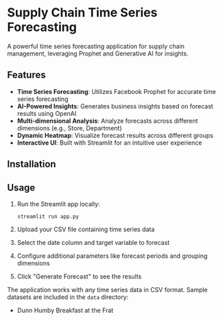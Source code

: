 # Supply Chain Time Series Forecasting

A powerful time series forecasting application for supply chain management, leveraging Prophet and Generative AI for insights.

## Features

- **Time Series Forecasting**: Utilizes Facebook Prophet for accurate time series forecasting
- **AI-Powered Insights**: Generates business insights based on forecast results using OpenAI
- **Multi-dimensional Analysis**: Analyze forecasts across different dimensions (e.g., Store, Department)
- **Dynamic Heatmap**: Visualize forecast results across different groups
- **Interactive UI**: Built with Streamlit for an intuitive user experience

## Installation


## Usage

1. Run the Streamlit app locally:
   ```
   streamlit run app.py
   ```

2. Upload your CSV file containing time series data
3. Select the date column and target variable to forecast
4. Configure additional parameters like forecast periods and grouping dimensions
5. Click "Generate Forecast" to see the results



The application works with any time series data in CSV format. Sample datasets are included in the `data` directory:
- Dunn Humby Breakfast at the Frat

